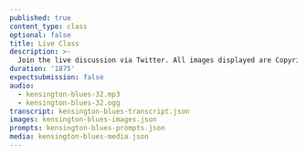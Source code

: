 ```yaml
---
published: true
content_type: class
optional: false
title: Live Class
description: >-
  Join the live discussion via Twitter. All images displayed are Copyrighted - All Rights Reserved.
duration: '1875'
expectsubmission: false
audio:
  - kensington-blues-32.mp3
  - kensington-blues-32.ogg
transcript: kensington-blues-transcript.json
images: kensington-blues-images.json
prompts: kensington-blues-prompts.json
media: kensington-blues-media.json
---
```

